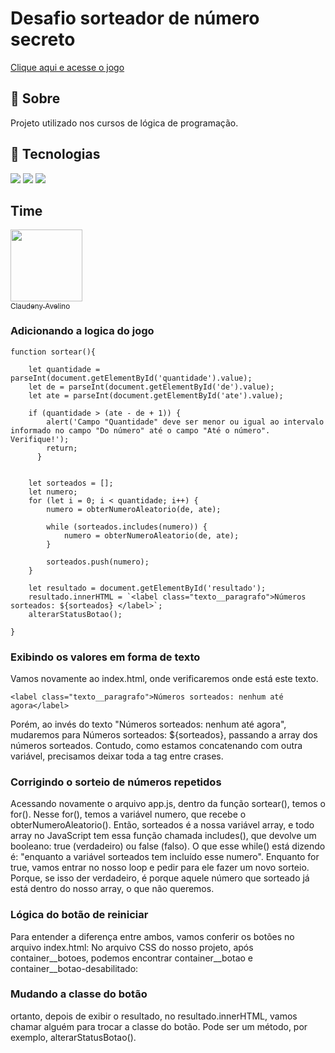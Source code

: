 <h1>Desafio sorteador de número secreto</h1>
<a href="https://jogo-beige-six.vercel.app/">Clique aqui e acesse o jogo</a>

<h2>🔖 Sobre</h2>
<p>Projeto utilizado nos cursos de lógica de programação.</p>

## 🚀 Tecnologias
<div>
  <img src="https://img.shields.io/badge/HTML-239120?style=for-the-badge&logo=html5&logoColor=white">
  <img src="https://img.shields.io/badge/CSS-239120?&style=for-the-badge&logo=css3&logoColor=white">
  <img src="https://img.shields.io/badge/JavaScript-F7DF1E?style=for-the-badge&logo=javascript&logoColor=black">
</div>
<h2>Time</h2>

[<img loading="lazy" src="https://avatars.githubusercontent.com/u/79340989?s=400&u=fcfb57bc9a07b8ce0eeae1195e243bb1cb56f6d8&v=4" width=115><br><sub>Claudeny Avelino</sub>](https://github.com/ClaudenyAvelino)

### Adicionando a logica do jogo
```
function sortear(){

    let quantidade = parseInt(document.getElementById('quantidade').value);
    let de = parseInt(document.getElementById('de').value);
    let ate = parseInt(document.getElementById('ate').value);

    if (quantidade > (ate - de + 1)) {
        alert('Campo "Quantidade" deve ser menor ou igual ao intervalo informado no campo "Do número" até o campo "Até o número". Verifique!');
        return;
      }
    

    let sorteados = [];
    let numero;
    for (let i = 0; i < quantidade; i++) {
        numero = obterNumeroAleatorio(de, ate);

        while (sorteados.includes(numero)) {
            numero = obterNumeroAleatorio(de, ate);
        }

        sorteados.push(numero);
    }
    
    let resultado = document.getElementById('resultado');
    resultado.innerHTML = `<label class="texto__paragrafo">Números sorteados: ${sorteados} </label>`;
    alterarStatusBotao();

}
```
### Exibindo os valores em forma de texto

Vamos novamente ao index.html, onde verificaremos onde está este texto. 
```
<label class="texto__paragrafo">Números sorteados: nenhum até agora</label>
```
Porém, ao invés do texto "Números sorteados: nenhum até agora", mudaremos para Números sorteados: ${sorteados}, passando a array dos números sorteados. Contudo, como estamos concatenando com outra variável, precisamos deixar toda a tag <label> </label> entre crases.

### Corrigindo o sorteio de números repetidos

Acessando novamente o arquivo app.js, dentro da função sortear(), temos o for(). Nesse for(), temos a variável numero, que recebe o obterNumeroAleatorio().
Então, sorteados é a nossa variável array, e todo array no JavaScript tem essa função chamada includes(), que devolve um booleano: true (verdadeiro) ou false (falso). O que esse while() está dizendo é: "enquanto a variável sorteados tem incluído esse numero". Enquanto for true, vamos entrar no nosso loop e pedir para ele fazer um novo sorteio. Porque, se isso der verdadeiro, é porque aquele número que sorteado já está dentro do nosso array, o que não queremos.

### Lógica do botão de reiniciar

Para entender a diferença entre ambos, vamos conferir os botões no arquivo index.html:
No arquivo CSS do nosso projeto, após container__botoes, podemos encontrar container__botao e container__botao-desabilitado:

### Mudando a classe do botão

ortanto, depois de exibir o resultado, no resultado.innerHTML, vamos chamar alguém para trocar a classe do botão. Pode ser um método, por exemplo, alterarStatusBotao().
